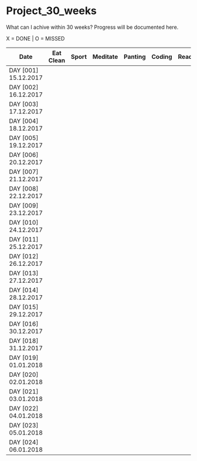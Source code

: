 # Project_30_weeks
What can I achive within 30 weeks? Progress will be documented here.

X = DONE | O = MISSED

Date | Eat Clean | Sport | Meditate | Panting | Coding | Reading
------------ | ------------- | ------------- | ------------- | ------------- | ------------- | -------------
DAY [001] 15.12.2017 | | | | | |
DAY [002] 16.12.2017 | | | | | |
DAY [003] 17.12.2017 | | | | | |
DAY [004] 18.12.2017 | | | | | |
DAY [005] 19.12.2017 | | | | | |
DAY [006] 20.12.2017 | | | | | |
DAY [007] 21.12.2017 | | | | | |
DAY [008] 22.12.2017 | | | | | |
DAY [009] 23.12.2017 | | | | | |
DAY [010] 24.12.2017 | | | | | |
DAY [011] 25.12.2017 | | | | | |
DAY [012] 26.12.2017 | | | | | |
DAY [013] 27.12.2017 | | | | | |
DAY [014] 28.12.2017 | | | | | |
DAY [015] 29.12.2017 | | | | | |
DAY [016] 30.12.2017 | | | | | |
DAY [018] 31.12.2017 | | | | | |
DAY [019] 01.01.2018 | | | | | |
DAY [020] 02.01.2018 | | | | | |
DAY [021] 03.01.2018 | | | | | |
DAY [022] 04.01.2018 | | | | | |
DAY [023] 05.01.2018 | | | | | |
DAY [024] 06.01.2018 | | | | | |

